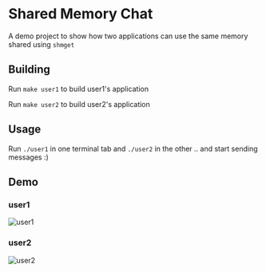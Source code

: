# Shared Memory Chat
 A demo project to show how two applications can use the same memory shared using `shmget`

 ## Building
 Run `make user1` to build user1's application

 Run `make user2` to build user2's application

## Usage
Run `./user1` in one terminal tab and `./user2` in the other .. and start sending messages :)

## Demo
### user1
![user1](https://github.com/Norris1z/shared_memory_chat/images/user1.png)

### user2
![user2](https://github.com/Norris1z/shared_memory_chat/images/user2.png)